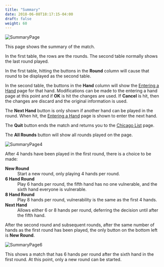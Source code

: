 ```yaml
---
title: "Summary"
date: 2018-06-08T18:17:15-04:00
draft: false
weight: 60
---
```


![SummaryPage](../images/gen/Chicago/SummaryPage.png)

This page shows the summary of the match.

In the first table, the rows are the rounds.  The second table normally shows the last round played.

In the first table, hitting the buttons in the **Round** column will cause that round to be displayed as the second table.

In the second table, the buttons in the **Hand** column will show the [Entering a Hand](hand.html) page for that hand.  Modifications can be made to the entering a hand page at this point and if **OK** is hit the changes are used.  If **Cancel** is hit, then the changes are discard and the original information is used.

The **Next Hand** button is only shown if another hand can be played in the round.  When hit, the [Entering a Hand](hand.html) page is shown to enter the next hand.

The **Quit** button ends the match and returns you to the [Chicago List](list.html) page.

The **All Rounds** button will show all rounds played on the page.

![SummaryPage4](../images/gen/Chicago/SummaryPage4.png)

After 4 hands have been played in the first round, there is a choice to be made:

<dl>
<dt><b>New Round</b></dt>
<dd>Start a new round, only playing 4 hands per round.</dd>
<dt><b>6 Hand Round</b></dt>
<dd>Play 6 hands per round, the fifth hand has no one vulnerable, and the sixth hand everyone is vulnerable.</dd>
<dt><b>8 Hand Round</b></dt>
<dd>Play 8 hands per round, vulnerability is the same as the first 4 hands.</dd>
<dt><b>Next Hand</b></dt>
<dd>Allows either 6 or 8 hands per round, deferring the decision until after the fifth hand.</dd>
</dl>

After the second round and subsequent rounds, after the same number of hands as the first round has been played, the only button on the bottom left is **New Round**.

![SummaryPage6](../images/gen/Chicago/SummaryPage6.png)

This shows a match that has 6 hands per round after the sixth hand in the first round.  At this point, only a new round can be started.
